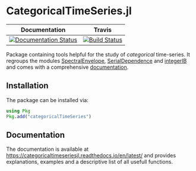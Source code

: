 # CategoricalTimeSeries.jl


| **Documentation**     | **Travis** |
|:---------------:|:---------------:|
|[![Documentation Status](https://readthedocs.org/projects/categoricaltimeseriesjl/badge/?version=latest)](https://categoricaltimeseriesjl.readthedocs.io/en/latest/?badge=latest)| [![Build Status](https://travis-ci.com/johncwok/CategoricalTimeSeries.jl.svg?branch=main)](https://travis-ci.com/johncwok/CategoricalTimeSeries.jl)   |

Package containing tools helpful for the study of *categorical* time-series.
It regroups the modules [SpectralEnvelope](https://github.com/johncwok/SpectralEnvelope.jl), [SerialDependence](https://github.com/johncwok/SerialDependence.jl) and [integerIB](https://github.com/johncwok/IntegerIB.jl) and comes with a comprehensive [documentation](https://categoricaltimeseriesjl.readthedocs.io/en/latest/).

## Installation
The package can be installed via:
```Julia
using Pkg
Pkg.add("categoricalTimeSeries")
```

## Documentation
The documentation is available at https://categoricaltimeseriesjl.readthedocs.io/en/latest/ and provides explanations, examples and a descriptive list of all usefull functions. 
